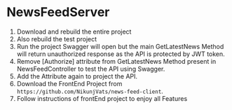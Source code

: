 # NewsFeedServer
1. Download and rebuild the entire project
2. Also rebuild the test project
3. Run the project
Swagger will open but the main GetLatestNews Method will return unauthorized response as the API is protected by JWT token.
4. Remove [Authorize] attribute from GetLatestNews Method present in NewsFeedController to test the API using Swagger.
5. Add the Attribute again to project the API.
6. Download the FrontEnd Project from `https://github.com/NikunjVats/news-feed-client`.
7. Follow instructions of frontEnd project to enjoy all Features
